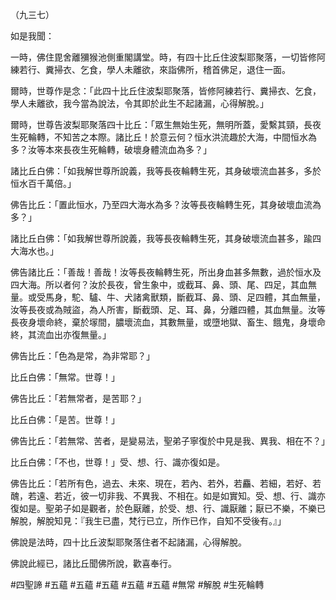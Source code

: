 （九三七）

如是我聞：

一時，佛住毘舍離獼猴池側重閣講堂。時，有四十比丘住波梨耶聚落，一切皆修阿練若行、糞掃衣、乞食，學人未離欲，來詣佛所，稽首佛足，退住一面。

爾時，世尊作是念：「此四十比丘住波梨耶聚落，皆修阿練若行、糞掃衣、乞食，學人未離欲，我今當為說法，令其即於此生不起諸漏，心得解脫。」

爾時，世尊告波梨耶聚落四十比丘：「眾生無始生死，無明所蓋，愛繫其頸，長夜生死輪轉，不知苦之本際。諸比丘！於意云何？恒水洪流趣於大海，中間恒水為多？汝等本來長夜生死輪轉，破壞身體流血為多？」

諸比丘白佛：「如我解世尊所說義，我等長夜輪轉生死，其身破壞流血甚多，多於恒水百千萬倍。」

佛告比丘：「置此恒水，乃至四大海水為多？汝等長夜輪轉生死，其身破壞血流為多？」

諸比丘白佛：「如我解世尊所說義，我等長夜輪轉生死，其身破壞流血甚多，踰四大海水也。」

佛告諸比丘：「善哉！善哉！汝等長夜輪轉生死，所出身血甚多無數，過於恒水及四大海。所以者何？汝於長夜，曾生象中，或截耳、鼻、頭、尾、四足，其血無量。或受馬身，駝、驢、牛、犬諸禽獸類，斷截耳、鼻、頭、足四體，其血無量，汝等長夜或為賊盜，為人所害，斷截頭、足、耳、鼻，分離四體，其血無量。汝等長夜身壞命終，棄於塜間，膿壞流血，其數無量，或墮地獄、畜生、餓鬼，身壞命終，其流血出亦復無量。」

佛告比丘：「色為是常，為非常耶？」

比丘白佛：「無常。世尊！」

佛告比丘：「若無常者，是苦耶？」

比丘白佛：「是苦。世尊！」

佛告比丘：「若無常、苦者，是變易法，聖弟子寧復於中見是我、異我、相在不？」

比丘白佛：「不也，世尊！」受、想、行、識亦復如是。

佛告比丘：「若所有色，過去、未來、現在，若內、若外，若麤、若細，若好、若醜，若遠、若近，彼一切非我、不異我、不相在。如是如實知。受、想、行、識亦復如是。聖弟子如是觀者，於色厭離，於受、想、行、識厭離；厭已不樂，不樂已解脫，解脫知見：『我生已盡，梵行已立，所作已作，自知不受後有。』」

佛說是法時，四十比丘波梨耶聚落住者不起諸漏，心得解脫。

佛說此經已，諸比丘聞佛所說，歡喜奉行。




#四聖諦
#五蘊
#五蘊
#五蘊
#五蘊
#五蘊
#無常
#解脫
#生死輪轉
